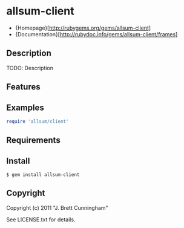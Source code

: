 # allsum-client

* {Homepage}[http://rubygems.org/gems/allsum-client]
* {Documentation}[http://rubydoc.info/gems/allsum-client/frames]

## Description

TODO: Description

## Features

## Examples

``` ruby
require 'allsum/client'
```

## Requirements

## Install

``` shell
$ gem install allsum-client
```

## Copyright

Copyright (c) 2011 "J. Brett Cunningham"

See LICENSE.txt for details.

